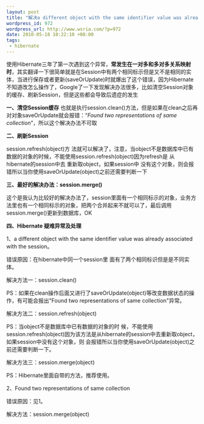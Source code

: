 ```yaml
--- 
layout: post
title: "解决a different object with the same identifier value was already associated with the session错误"
wordpress_id: 972
wordpress_url: http://www.wsria.com/?p=972
date: 2010-05-18 10:22:10 +08:00
tags: 
 - hibernate
---
```

使用Hibernate三年了第一次遇到这个异常，<strong>常发生在一对多和多对多关系映射时</strong>，其实翻译一下很简单就是在Session中有两个相同标示但是又不是相同的实体，当进行保存或者更新(saveOrUpdate)时就爆出了这个错误，因为Hibernate不知道改怎么操作了，Google了一下发现解决办法很多，比如清空Session对象的缓存、刷新Session，但是这些都会导致后遗症的发生

<strong>一、清空Session缓存</strong>
也就是执行session.clean()方法，但是如果在clean之后再对对象saveOrUpdate就会报错：“<em>Found two  representations of same collection</em>”，所以这个解决办法不可取

<strong>二、刷新Session</strong>

session.refresh(object)方 法就可以解决了，注意，当object不是数据库中已有数据的对象的时候，不能使用session.refresh(object)因为refresh是 从hibernate的session中去 重新取object，如果session中 没有这个对象，则会报错所以当你使用saveOrUpdate(object)之前还需要判断一下

<strong>三、最好的解决办法：session.merge()</strong>

这个是我认为比较好的解决办法了，session里面有一个相同标示的对象，业务方法里也有一个相同标示的对象，把两个合并起来不就可以了，最后调用session.merge()更新到数据库，OK

<strong>四、Hibernate 疑难异常及处理 </strong>

1、a different object with the same identifier value was  already associated with the session。

错误原因：在hibernate中同一个session里 面有了两个相同标识但是是不同实体。

解决方法一：session.clean()

PS：如果在clean操作后面又进行了saveOrUpdate(object)等改变数据状态的操作，有可能会报出"Found two representations of same collection"异常。

解决方法二：session.refresh(object)

PS：当object不是数据库中已有数据的对象的时 候，不能使用session.refresh(object)因为该方法是从hibernate的session中去重新取object，如果session中没有这个对象，则 会报错所以当你使用saveOrUpdate(object)之前还需要判断一下。

解决方法三：session.merge(object)

PS：Hibernate里面自带的方法，推荐使用。

2、Found two representations of same collection

错误原因：见1。

解决方法：session.merge(object)
